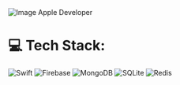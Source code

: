 <img src="https://camo.githubusercontent.com/8e2ae403ac4b100babfb58c87da76316e4f4fa68739f19c1e1245db38e990657/68747470733a2f2f75706c6f61642e77696b696d656469612e6f72672f77696b6970656469612f636f6d6d6f6e732f7468756d622f392f39342f4170706c655f446576656c6f7065725f6272616e646d61726b2e7376672f3132383070782d4170706c655f446576656c6f7065725f6272616e646d61726b2e7376672e706e67" alt="Image Apple Developer" />

# 💻 Tech Stack:
![Swift](https://img.shields.io/badge/swift-F54A2A?style=for-the-badge&logo=swift&logoColor=white) ![Firebase](https://img.shields.io/badge/firebase-%23039BE5.svg?style=for-the-badge&logo=firebase) ![MongoDB](https://img.shields.io/badge/MongoDB-%234ea94b.svg?style=for-the-badge&logo=mongodb&logoColor=white) ![SQLite](https://img.shields.io/badge/sqlite-%2307405e.svg?style=for-the-badge&logo=sqlite&logoColor=white) ![Redis](https://img.shields.io/badge/redis-%23DD0031.svg?style=for-the-badge&logo=redis&logoColor=white)

<!-- Proudly created with GPRM ( https://gprm.itsvg.in ) -->
